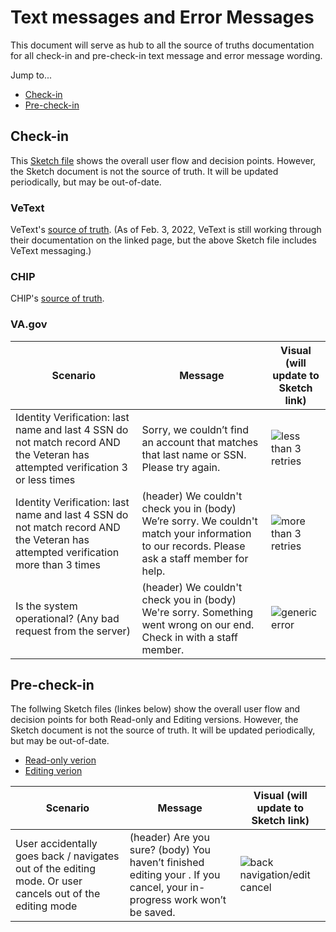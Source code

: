 # Text messages and Error Messages 
This document will serve as hub to all the source of truths documentation for all check-in and pre-check-in text message and error message wording.

Jump to...
- [Check-in](#checkin)
- [Pre-check-in](#precheckin)

## Check-in <a name="checkin"></a> 
This [Sketch file](https://www.sketch.com/s/e79a827e-42cf-4a82-b554-874c75b5c70e/a/3Op54Vm) shows the overall user flow and decision points. However, the Sketch document is not the source of truth. It will be updated periodically, but may be out-of-date.

### VeText 

VeText's [source of truth](https://github.com/department-of-veterans-affairs/vetext-docs/blob/master/README.md). (As of Feb. 3, 2022, VeText is still working through their documentation on the linked page, but the above Sketch file includes VeText messaging.)

### CHIP

CHIP's [source of truth](https://github.com/department-of-veterans-affairs/chip/blob/develop/docs/chip-messaging.md).

### VA.gov

| Scenario | Message | Visual (will update to Sketch link) |
| --- | --- | --- |
| Identity Verification: last name and last 4 SSN do not match record AND the Veteran has attempted verification 3 or less times | Sorry, we couldn’t find an account that matches that last name or SSN. Please try again. | ![less than 3 retries](https://user-images.githubusercontent.com/66287082/152365205-135fd98a-3ae2-419d-8f80-530a82dc9adb.png) |
| Identity Verification: last name and last 4 SSN do not match record AND the Veteran has attempted verification more than 3 times | (header) We couldn't check you in (body) We’re sorry. We couldn't match your information to our records. Please ask a staff member for help. | ![more than 3 retries](https://user-images.githubusercontent.com/66287082/152366348-aa16b649-c952-48ed-a3e8-30935d14b8ec.png) |
| Is the system operational? (Any bad request from the server) | (header) We couldn't check you in (body) We're sorry. Something went wrong on our end. Check in with a staff member. | ![generic error](https://user-images.githubusercontent.com/66287082/152366754-44736746-4e6e-4753-9a3a-7c17c5383844.png) |

## Pre-check-in <a name="precheckin"></a> 
The follwing Sketch files (linkes below) show the overall user flow and decision points for both Read-only and Editing versions. However, the Sketch document is not the source of truth. It will be updated periodically, but may be out-of-date.
  - [Read-only verion](https://www.sketch.com/s/5331b114-280d-4ff5-8d36-ec49b1696b9e/a/qeOEgjk)
  - [Editing verion](https://www.sketch.com/s/5331b114-280d-4ff5-8d36-ec49b1696b9e/a/Gm7yvkE)

| Scenario | Message | Visual (will update to Sketch link) |
| --- | --- | --- |
| User accidentally goes back / navigates out of the editing mode. Or user cancels out of the editing mode| (header) Are you sure? (body) You haven’t finished editing your <auto-generated>. If you cancel, your in-progress work won’t be saved.| ![back navigation/edit cancel](https://user-images.githubusercontent.com/91493630/156664030-c0833109-fe0a-4cda-952d-ac96e4f6a51b.png) |

